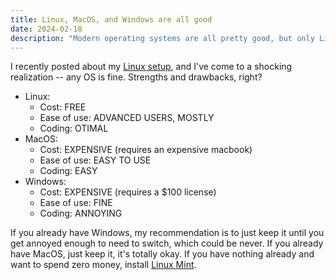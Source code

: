 ```yaml
---
title: Linux, MacOS, and Windows are all good
date: 2024-02-18
description: "Modern operating systems are all pretty good, but only Linux is free, open-source, and fastest. While you may have to DIY some software, it's not hard if you use ChatGPT and Youtube to guide you."
---
```


I recently posted about my [Linux setup](/blog/simple-software.md), and I've come to a shocking realization -- any OS is fine. Strengths and drawbacks, right?

- Linux:
	- Cost: FREE
	- Ease of use: ADVANCED USERS, MOSTLY
	- Coding: OTIMAL
- MacOS: 
	- Cost: EXPENSIVE (requires an expensive macbook)
	- Ease of use: EASY TO USE
	- Coding: EASY
- Windows:
	- Cost: EXPENSIVE (requires a $100 license)
	- Ease of use: FINE
	- Coding: ANNOYING

If you already have Windows, my recommendation is to just keep it until you get annoyed enough to need to switch, which could be never. If you already have MacOS, just keep it, it's totally okay. If you have nothing already and want to spend zero money, install [Linux Mint](https://linuxmint.org).
